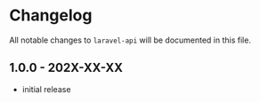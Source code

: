# Changelog

All notable changes to `laravel-api` will be documented in this file.

## 1.0.0 - 202X-XX-XX

- initial release
